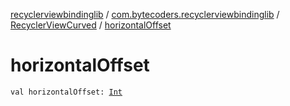 [recyclerviewbindinglib](../../index.md) / [com.bytecoders.recyclerviewbindinglib](../index.md) / [RecyclerViewCurved](index.md) / [horizontalOffset](./horizontal-offset.md)

# horizontalOffset

`val horizontalOffset: `[`Int`](https://kotlinlang.org/api/latest/jvm/stdlib/kotlin/-int/index.html)